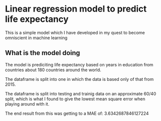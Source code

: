 # Linear regression model to predict life expectancy

This is a simple model which I have developed in my quest to become omniscient in machine learning

## What is the model doing

The model is prediciting life expectancy based on years in education from countries about 180 countries around the world.

The dataframe is split into one in which the data is based only of that from 2015.

The dataframe is split into testing and trainig data on an approximate 60/40 split, which is what I found to give the lowest mean square error when playing
around with it.

The end result from this was getting to a MAE of: 3.6342687846127224

